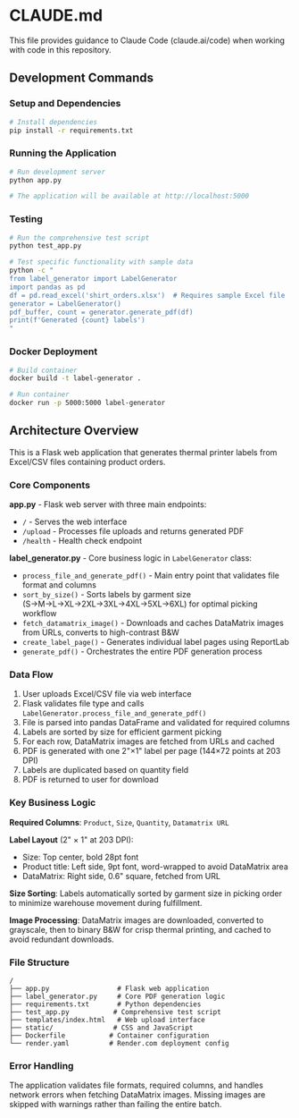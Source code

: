 # CLAUDE.md

This file provides guidance to Claude Code (claude.ai/code) when working with code in this repository.

## Development Commands

### Setup and Dependencies
```bash
# Install dependencies
pip install -r requirements.txt
```

### Running the Application
```bash
# Run development server
python app.py

# The application will be available at http://localhost:5000
```

### Testing
```bash
# Run the comprehensive test script
python test_app.py

# Test specific functionality with sample data
python -c "
from label_generator import LabelGenerator
import pandas as pd
df = pd.read_excel('shirt_orders.xlsx')  # Requires sample Excel file
generator = LabelGenerator()
pdf_buffer, count = generator.generate_pdf(df)
print(f'Generated {count} labels')
"
```

### Docker Deployment
```bash
# Build container
docker build -t label-generator .

# Run container
docker run -p 5000:5000 label-generator
```

## Architecture Overview

This is a Flask web application that generates thermal printer labels from Excel/CSV files containing product orders.

### Core Components

**app.py** - Flask web server with three main endpoints:
- `/` - Serves the web interface
- `/upload` - Processes file uploads and returns generated PDF
- `/health` - Health check endpoint

**label_generator.py** - Core business logic in `LabelGenerator` class:
- `process_file_and_generate_pdf()` - Main entry point that validates file format and columns
- `sort_by_size()` - Sorts labels by garment size (S→M→L→XL→2XL→3XL→4XL→5XL→6XL) for optimal picking workflow
- `fetch_datamatrix_image()` - Downloads and caches DataMatrix images from URLs, converts to high-contrast B&W
- `create_label_page()` - Generates individual label pages using ReportLab
- `generate_pdf()` - Orchestrates the entire PDF generation process

### Data Flow
1. User uploads Excel/CSV file via web interface
2. Flask validates file type and calls `LabelGenerator.process_file_and_generate_pdf()`
3. File is parsed into pandas DataFrame and validated for required columns
4. Labels are sorted by size for efficient garment picking
5. For each row, DataMatrix images are fetched from URLs and cached
6. PDF is generated with one 2"×1" label per page (144×72 points at 203 DPI)
7. Labels are duplicated based on quantity field
8. PDF is returned to user for download

### Key Business Logic

**Required Columns**: `Product`, `Size`, `Quantity`, `Datamatrix URL`

**Label Layout** (2" × 1" at 203 DPI):
- Size: Top center, bold 28pt font
- Product title: Left side, 9pt font, word-wrapped to avoid DataMatrix area
- DataMatrix: Right side, 0.6" square, fetched from URL

**Size Sorting**: Labels automatically sorted by garment size in picking order to minimize warehouse movement during fulfillment.

**Image Processing**: DataMatrix images are downloaded, converted to grayscale, then to binary B&W for crisp thermal printing, and cached to avoid redundant downloads.

### File Structure
```
/
├── app.py                 # Flask web application
├── label_generator.py     # Core PDF generation logic
├── requirements.txt       # Python dependencies
├── test_app.py           # Comprehensive test script
├── templates/index.html   # Web upload interface
├── static/               # CSS and JavaScript
├── Dockerfile           # Container configuration
└── render.yaml          # Render.com deployment config
```

### Error Handling
The application validates file formats, required columns, and handles network errors when fetching DataMatrix images. Missing images are skipped with warnings rather than failing the entire batch.